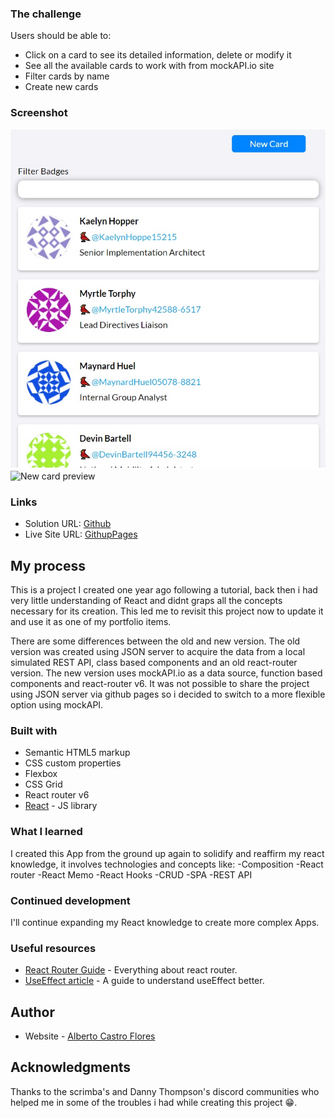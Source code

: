 ### The challenge

Users should be able to:

- Click on a card to see its detailed information, delete or modify it
- See all the available cards to work with from mockAPI.io site
- Filter cards by name
- Create new cards

### Screenshot

![List of Cards](./src/images/cards.jpg)
![New card preview](./src/images/cardCreate.svg)

### Links

- Solution URL: [Github](https://github.com/AlbertoCastroF/CardManager)
- Live Site URL: [GithupPages](https://albertocastrof.github.io/CardManager/)

## My process

This is a project I created one year ago following a tutorial, back then i had very little understanding of React and didnt graps all the concepts necessary for its creation. This led me to revisit this project now to update it and use it as one of my portfolio items.

There are some differences between the old and new version. The old version was created using JSON server to acquire the data from a local simulated REST API, class based components and an old react-router version. The new version uses mockAPI.io as a data source, function based components and react-router v6. It was not possible to share the project using JSON server via github pages so i decided to switch to a more flexible option using mockAPI.

### Built with

- Semantic HTML5 markup
- CSS custom properties
- Flexbox
- CSS Grid
- React router v6
- [React](https://reactjs.org/) - JS library

### What I learned

I created this App from the ground up again to solidify and reaffirm my react knowledge, it involves technologies and concepts like:
-Composition
-React router
-React Memo
-React Hooks
-CRUD
-SPA
-REST API

### Continued development

I'll continue expanding my React knowledge to create more complex Apps.

### Useful resources

- [React Router Guide](https://reactrouter.com/web/guides/quick-start) - Everything about react router.
- [UseEffect article](https://overreacted.io/a-complete-guide-to-useeffect/#dont-lie-to-react-about-dependencies) - A guide to understand useEffect better.

## Author

- Website - [Alberto Castro Flores](https://www.linkedin.com/in/alberto-castro-flores-02007959/)

## Acknowledgments

Thanks to the scrimba's and Danny Thompson's discord communities who helped me in some of the troubles i had while creating this project 😁.
